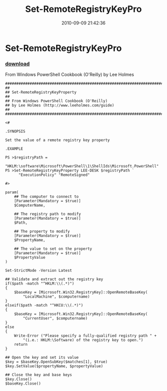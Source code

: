 ﻿---
pid:            2222
poster:         Lee Holmes
title:          Set-RemoteRegistryKeyPro
date:           2010-09-09 21:42:36
format:         posh
parent:         0
parent:         0

---

# Set-RemoteRegistryKeyPro

### [download](2222.ps1)

From Windows PowerShell Cookbook (O'Reilly) by Lee Holmes

```posh
##############################################################################
##
## Set-RemoteRegistryKeyProperty
##
## From Windows PowerShell Cookbook (O'Reilly)
## by Lee Holmes (http://www.leeholmes.com/guide)
##
##############################################################################

<#

.SYNOPSIS

Set the value of a remote registry key property

.EXAMPLE

PS >$registryPath =
    "HKLM:\software\Microsoft\PowerShell\1\ShellIds\Microsoft.PowerShell"
PS >Set-RemoteRegistryKeyProperty LEE-DESK $registryPath `
      "ExecutionPolicy" "RemoteSigned"

#>

param(
    ## The computer to connect to
    [Parameter(Mandatory = $true)]
    $ComputerName,

    ## The registry path to modify
    [Parameter(Mandatory = $true)]
    $Path,

    ## The property to modify
    [Parameter(Mandatory = $true)]
    $PropertyName,

    ## The value to set on the property
    [Parameter(Mandatory = $true)]
    $PropertyValue
)

Set-StrictMode -Version Latest

## Validate and extract out the registry key
if($path -match "^HKLM:\\(.*)")
{
    $baseKey = [Microsoft.Win32.RegistryKey]::OpenRemoteBaseKey(
        "LocalMachine", $computername)
}
elseif($path -match "^HKCU:\\(.*)")
{
    $baseKey = [Microsoft.Win32.RegistryKey]::OpenRemoteBaseKey(
        "CurrentUser", $computername)
}
else
{
    Write-Error ("Please specify a fully-qualified registry path " +
        "(i.e.: HKLM:\Software) of the registry key to open.")
    return
}

## Open the key and set its value
$key = $baseKey.OpenSubKey($matches[1], $true)
$key.SetValue($propertyName, $propertyValue)

## Close the key and base keys
$key.Close()
$baseKey.Close()
```
